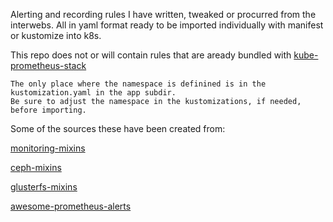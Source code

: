 Alerting and recording rules I have written, tweaked or procurred from the interwebs.
All in yaml format ready to be imported individually with manifest or kustomize into k8s.

This repo does not or will contain rules that are aready bundled with [kube-prometheus-stack](https://github.com/prometheus-community/helm-charts/tree/main/charts/kube-prometheus-stack/templates/prometheus/rules-1.14)
```
The only place where the namespace is definined is in the kustomization.yaml in the app subdir.
Be sure to adjust the namespace in the kustomizations, if needed, before importing.
```


Some of the sources these have been created from:

[monitoring-mixins](https://github.com/monitoring-mixins/website)

[ceph-mixins](https://github.com/ceph/ceph-mixins)

[glusterfs-mixins](https://github.com/gluster/gluster-mixins)

[awesome-prometheus-alerts](https://github.com/samber/awesome-prometheus-alerts)
